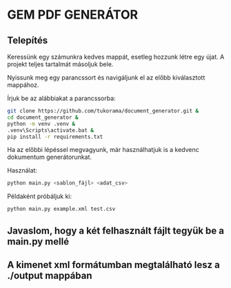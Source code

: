 # GEM PDF GENERÁTOR

## Telepítés

Keressünk egy számunkra kedves mappát, esetleg hozzunk létre egy újat. A projekt teljes tartalmát másoljuk bele.

Nyissunk meg egy parancssort és navigáljunk el az előbb kiválasztott mappához. 

Írjuk be az alábbiakat a parancssorba:

```bash
git clone https://github.com/tukorama/document_generator.git &
cd document_generator &
python -m venv .venv &
.venv\Scripts\activate.bat &
pip install -r requirements.txt
```

Ha az előbbi lépéssel megvagyunk, már használhatjuk is a kedvenc dokumentum generátorunkat.

Használat:

```bash
python main.py <sablon_fájl> <adat_csv>
```

Példaként próbáljuk ki:

```bash
python main.py example.xml test.csv
```

## Javaslom, hogy a két felhasznált fájlt tegyük be a main.py mellé

## A kimenet xml formátumban megtalálható lesz a ./output mappában

